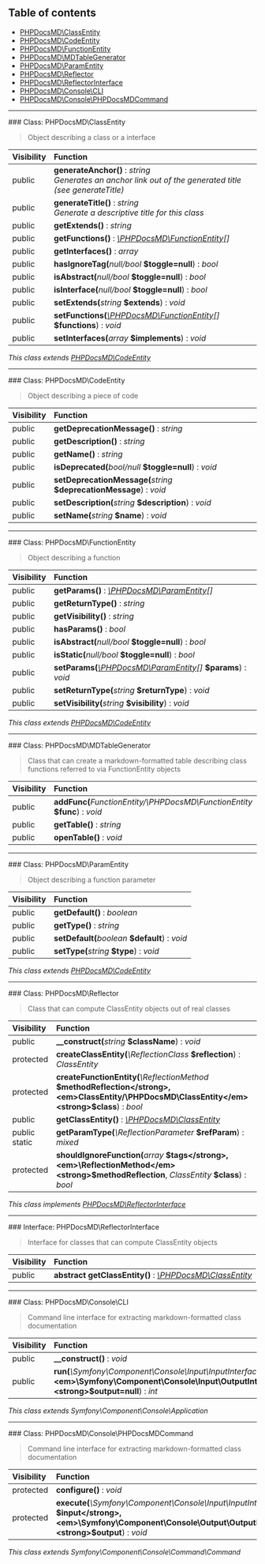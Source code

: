 ## Table of contents

- [PHPDocsMD\ClassEntity](#class-phpdocsmdclassentity)
- [PHPDocsMD\CodeEntity](#class-phpdocsmdcodeentity)
- [PHPDocsMD\FunctionEntity](#class-phpdocsmdfunctionentity)
- [PHPDocsMD\MDTableGenerator](#class-phpdocsmdmdtablegenerator)
- [PHPDocsMD\ParamEntity](#class-phpdocsmdparamentity)
- [PHPDocsMD\Reflector](#class-phpdocsmdreflector)
- [PHPDocsMD\ReflectorInterface](#interface-phpdocsmdreflectorinterface)
- [PHPDocsMD\Console\CLI](#class-phpdocsmdconsolecli)
- [PHPDocsMD\Console\PHPDocsMDCommand](#class-phpdocsmdconsolephpdocsmdcommand)

<hr /> 
### Class: PHPDocsMD\ClassEntity

> Object describing a class or a interface

| Visibility | Function |
|:-----------|:---------|
| public | <strong>generateAnchor()</strong> : <em>string</em><br /><em>Generates an anchor link out of the generated title (see generateTitle)</em> |
| public | <strong>generateTitle()</strong> : <em>string</em><br /><em>Generate a descriptive title for this class</em> |
| public | <strong>getExtends()</strong> : <em>string</em> |
| public | <strong>getFunctions()</strong> : <em>[\PHPDocsMD\FunctionEntity](#class-phpdocsmdfunctionentity)[]</em> |
| public | <strong>getInterfaces()</strong> : <em>array</em> |
| public | <strong>hasIgnoreTag(</strong><em>null/bool</em> <strong>$toggle=null</strong>)</strong> : <em>bool</em> |
| public | <strong>isAbstract(</strong><em>null/bool</em> <strong>$toggle=null</strong>)</strong> : <em>bool</em> |
| public | <strong>isInterface(</strong><em>null/bool</em> <strong>$toggle=null</strong>)</strong> : <em>bool</em> |
| public | <strong>setExtends(</strong><em>string</em> <strong>$extends</strong>)</strong> : <em>void</em> |
| public | <strong>setFunctions(</strong><em>[\PHPDocsMD\FunctionEntity](#class-phpdocsmdfunctionentity)[]</em> <strong>$functions</strong>)</strong> : <em>void</em> |
| public | <strong>setInterfaces(</strong><em>array</em> <strong>$implements</strong>)</strong> : <em>void</em> |

*This class extends [PHPDocsMD\CodeEntity](#class-phpdocsmdcodeentity)*

<hr /> 
### Class: PHPDocsMD\CodeEntity

> Object describing a piece of code

| Visibility | Function |
|:-----------|:---------|
| public | <strong>getDeprecationMessage()</strong> : <em>string</em> |
| public | <strong>getDescription()</strong> : <em>string</em> |
| public | <strong>getName()</strong> : <em>string</em> |
| public | <strong>isDeprecated(</strong><em>bool/null</em> <strong>$toggle=null</strong>)</strong> : <em>void|bool</em> |
| public | <strong>setDeprecationMessage(</strong><em>string</em> <strong>$deprecationMessage</strong>)</strong> : <em>void</em> |
| public | <strong>setDescription(</strong><em>string</em> <strong>$description</strong>)</strong> : <em>void</em> |
| public | <strong>setName(</strong><em>string</em> <strong>$name</strong>)</strong> : <em>void</em> |

<hr /> 
### Class: PHPDocsMD\FunctionEntity

> Object describing a function

| Visibility | Function |
|:-----------|:---------|
| public | <strong>getParams()</strong> : <em>[\PHPDocsMD\ParamEntity](#class-phpdocsmdparamentity)[]</em> |
| public | <strong>getReturnType()</strong> : <em>string</em> |
| public | <strong>getVisibility()</strong> : <em>string</em> |
| public | <strong>hasParams()</strong> : <em>bool</em> |
| public | <strong>isAbstract(</strong><em>null/bool</em> <strong>$toggle=null</strong>)</strong> : <em>bool</em> |
| public | <strong>isStatic(</strong><em>null/bool</em> <strong>$toggle=null</strong>)</strong> : <em>bool</em> |
| public | <strong>setParams(</strong><em>[\PHPDocsMD\ParamEntity](#class-phpdocsmdparamentity)[]</em> <strong>$params</strong>)</strong> : <em>void</em> |
| public | <strong>setReturnType(</strong><em>string</em> <strong>$returnType</strong>)</strong> : <em>void</em> |
| public | <strong>setVisibility(</strong><em>string</em> <strong>$visibility</strong>)</strong> : <em>void</em> |

*This class extends [PHPDocsMD\CodeEntity](#class-phpdocsmdcodeentity)*

<hr /> 
### Class: PHPDocsMD\MDTableGenerator

> Class that can create a markdown-formatted table describing class functions referred to via FunctionEntity objects

| Visibility | Function |
|:-----------|:---------|
| public | <strong>addFunc(</strong><em>FunctionEntity/\PHPDocsMD\FunctionEntity</em> <strong>$func</strong>)</strong> : <em>void</em> |
| public | <strong>getTable()</strong> : <em>string</em> |
| public | <strong>openTable()</strong> : <em>void</em> |

<hr /> 
### Class: PHPDocsMD\ParamEntity

> Object describing a function parameter

| Visibility | Function |
|:-----------|:---------|
| public | <strong>getDefault()</strong> : <em>boolean</em> |
| public | <strong>getType()</strong> : <em>string</em> |
| public | <strong>setDefault(</strong><em>boolean</em> <strong>$default</strong>)</strong> : <em>void</em> |
| public | <strong>setType(</strong><em>string</em> <strong>$type</strong>)</strong> : <em>void</em> |

*This class extends [PHPDocsMD\CodeEntity](#class-phpdocsmdcodeentity)*

<hr /> 
### Class: PHPDocsMD\Reflector

> Class that can compute ClassEntity objects out of real classes

| Visibility | Function |
|:-----------|:---------|
| public | <strong>__construct(</strong><em>string</em> <strong>$className</strong>)</strong> : <em>void</em> |
| protected | <strong>createClassEntity(</strong><em>\ReflectionClass</em> <strong>$reflection</strong>)</strong> : <em>ClassEntity</em> |
| protected | <strong>createFunctionEntity(</strong><em>\ReflectionMethod</em> <strong>$methodReflection</strong>, <em>ClassEntity/\PHPDocsMD\ClassEntity</em> <strong>$class</strong>)</strong> : <em>bool|FunctionEntity</em> |
| public | <strong>getClassEntity()</strong> : <em>[\PHPDocsMD\ClassEntity](#class-phpdocsmdclassentity)</em> |
| public static | <strong>getParamType(</strong><em>\ReflectionParameter</em> <strong>$refParam</strong>)</strong> : <em>mixed</em> |
| protected | <strong>shouldIgnoreFunction(</strong><em>array</em> <strong>$tags</strong>, <em>\ReflectionMethod</em> <strong>$methodReflection</strong>, <em>ClassEntity</em> <strong>$class</strong>)</strong> : <em>bool</em> |

*This class implements [PHPDocsMD\ReflectorInterface](#interface-phpdocsmdreflectorinterface)*

<hr /> 
### Interface: PHPDocsMD\ReflectorInterface

> Interface for classes that can compute ClassEntity objects

| Visibility | Function |
|:-----------|:---------|
| public | <strong>abstract getClassEntity()</strong> : <em>[\PHPDocsMD\ClassEntity](#class-phpdocsmdclassentity)</em> |

<hr /> 
### Class: PHPDocsMD\Console\CLI

> Command line interface for extracting markdown-formatted class documentation

| Visibility | Function |
|:-----------|:---------|
| public | <strong>__construct()</strong> : <em>void</em> |
| public | <strong>run(</strong><em>\Symfony\Component\Console\Input\InputInterface</em> <strong>$input=null</strong>, <em>\Symfony\Component\Console\Input\OutputInterface/\Symfony\Component\Console\Output\OutputInterface</em> <strong>$output=null</strong>)</strong> : <em>int</em> |

*This class extends Symfony\Component\Console\Application*

<hr /> 
### Class: PHPDocsMD\Console\PHPDocsMDCommand

> Command line interface for extracting markdown-formatted class documentation

| Visibility | Function |
|:-----------|:---------|
| protected | <strong>configure()</strong> : <em>void</em> |
| protected | <strong>execute(</strong><em>\Symfony\Component\Console\Input\InputInterface</em> <strong>$input</strong>, <em>\Symfony\Component\Console\Output\OutputInterface</em> <strong>$output</strong>)</strong> : <em>void</em> |

*This class extends Symfony\Component\Console\Command\Command*

